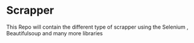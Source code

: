 # Scrapper
This Repo will contain the different type of scrapper using the Selenium ,  Beautifulsoup and many more libraries
